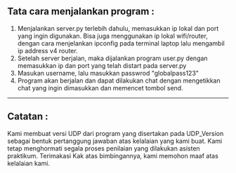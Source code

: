 ## Tata cara menjalankan program :
1. Menjalankan server.py terlebih dahulu, memasukkan ip lokal dan port yang ingin digunakan. Bisa juga menggunakan ip lokal wifi/router, dengan cara menjelankan ipconfig pada terminal laptop lalu mengambil ip address v4 router.
2. Setelah server berjalan, maka dijalankan program user.py dengan memasukkan ip dan port yang telah distart pada server.py
3. Masukan username, lalu masukkan passwrod "globalpass123"
4. Program akan berjalan dan dapat dilakukan chat dengan mengetikkan chat yang ingin dimasukkan dan memencet tombol send.

---
## Catatan :
Kami membuat versi UDP dari program yang disertakan pada UDP_Version sebagai bentuk pertanggung jawaban atas kelalaian yang kami buat. Kami tetap menghormati segala proses penilaian yang dilakukan asisten praktikum. Terimakasi Kak atas bimbingannya, kami memohon maaf atas kelalaian kami. 
